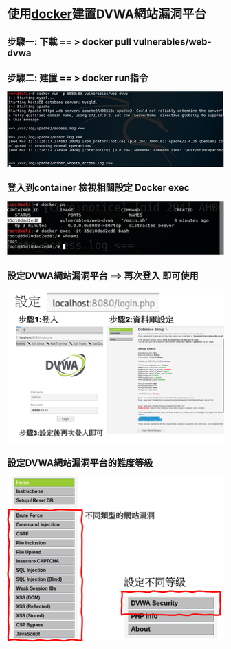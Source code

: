 # 使用[docker](docker.md)建置DVWA網站漏洞平台
## 步驟一:  下載 == > docker pull vulnerables/web-dvwa
## 步驟二: 建置  == > docker run指令

![docker_DVWA_2.png](docker_DVWA_2.png)
## 登入到container 檢視相關設定 Docker exec
![docker_DVWA_3.png](docker_DVWA_3.png)

## 設定DVWA網站漏洞平台 ==> 再次登入 即可使用
![docker_DVWA_4.png](docker_DVWA_4.png)
## 設定DVWA網站漏洞平台的難度等級
![docker_DVWA_5.png](docker_DVWA_5.png)
